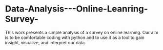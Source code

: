# Data-Analysis---Online-Leanring-Survey-
This work presents a simple analysis of a survey on online learning. Our aim is to be comfortable coding with python and to use it as a tool to gain insight, visualize, and interpret our data.
